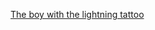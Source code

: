---
layout: post
wordpress_id: 1428
wordpress_url: http://noesbueno.com/archives/1428
date: '2012-03-06 13:17:24 -0600'
date_gmt: '2012-03-06 18:17:24 -0600'
body: |
  <p><a href="http://kottke.org/12/03/the-boy-with-the-lightning-tattoo">The boy with the lightning tattoo</a></p>
---